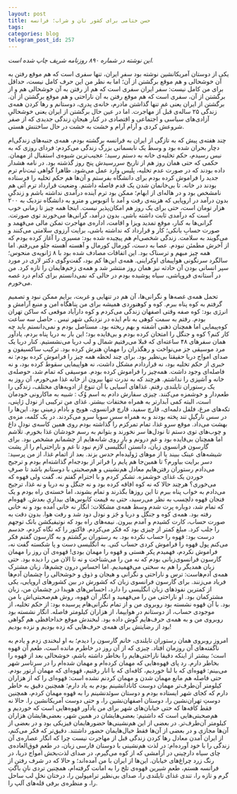 ```yaml
---
layout: post
title: حسن ختامی برای کشور نان و شراب؛ فرانسه
tags: 
categories: blog
telegram_post_id: 257
---
```

*این نوشته در شماره ۸۹۰ روزنامه شریف چاپ شده است.*

یکی از دوستان آمریکانشین نوشته بود سفرِ ایران، تنها سفری است که هم موقع رفتن به آن خوشحالی و هم 
موقع برگشتن از آن؛ اما به نظر من این حرف کامل نیست، حداقل برای من کامل نیست: سفر ایران سفری 
است که هم از رفتن به آن خوشحالی هم و از برگشتن از آن، سفری است که هم موقع رفتن به آن ناراحتی و 
هم موقع برگشتن از آن. برگشتن از ایران یعنی غمِ تنها گذاشتن مادرم، خانه‌ی پدری، دوستانم و رها کردن 
همه‌ی زندگی ۲۵ ساله‌ی قبل از مهاجرت. اما در عین حال برگشتن از ایران یعنی خوشحالیِ آزادی‌های سیاسی
و اجتماعی و اقتصادی در کنار هیجانِ زندگی‌ جدیدی که از صفر شروعش کردی و آرام آرام و خشت به خشت
در حال ساختنش هستی.

چند هفته‌ی پیش که به تازگی از ایران به فرانسه برگشته بودم، همه‌ی جنبه‌های زندگی‌ام دچار بحران شده 
بود و وسط یک نابسمانی بزرگ زندگی می‌کردم: فردای روزی که به نیس رسیدم، حکم تخلیه‌ی خانه به دستم
رسید؛ عجیب‌ترین شیوه‌ی استقبال از مهمان. حکمی که حتی همان روز هم از تاریخ سررسیدش پنج روز 
گذشته بود. در نامه هشدار داده بودند که در صورت عدم تخلیه، پلیس وارد عمل می‌شود. ظاهرا گواهی 
ثبت‌نام ترم جدید را فراموش کرده بودم برای دانشگاه بفرستم و آن‌ها هم حکم تخلیه را فرستاده بودند در 
خانه. تا بی‌خانمان شدن یک قدم فاصله داشتم.
وضعیت قرارداد ترم آتی هم نامشخص بود و در هاله‌ای از ابهام؛ ممکن بود ترم آینده درآمدی نداشته باشم و
زندگیِ بدون درآمد در اروپایی که هزینه‌ی رفت و آمد با اتوبوس و مترو به دانشگاه نزدیک به ۲۰۰ هزار تومان 
است، حتی برای یک روز هم امکان‌پذیر نیست. اینجا همه چیز تا زمانی خوب است که درآمدی ثابت داشته 
باشی. بدون درآمد، گرانی‌ها می‌خورند توی صورتت. گرانی‌ها به کنار، موقع تمدید ویزا و اقامت، اداره‌ی 
مهاجرت تمکن مالی می‌فهمد و صورت حسابِ بانکی؛ کار و قرارداد که نداشته باشی، برایت آرزوی سلامتی 
می‌کنند و می‌گویند به سلامت.
زندگی شخصی‌ام هم پیچیده شده بود: مسیری را آغاز کرده بودم که از آخرش مطمئن نبودم. عصا به دست،
کورمال کورمال و آهسته آهسته جلو می‌رفتم. اما همه چیز مبهم و ترسناک بود.
این اتفاقات مصادف شده بود با ۸ ژانویه‌ی منحوس؛ سالگرد سرنگونی هواپیمای اوکراینی. همه‌ی این‌ها کم 
بود، گفت‌وگوی دکتر لاری در مورد سپر انسانی بودن آن حادثه نیز همان روز منتشر شد و همه‌ی زخم‌هایمان 
را تازه کرد. من در آستانه‌ی فروپاشی، سیاه پوشیده بودم در حالی که نمی‌دانستم برای کدام درد غصه 
می‌خورم.

تحمل همه‌ی غصه‌ها و نگرانی‌ها، آن هم در تنهایی و غربت، برایم ممکن نبود و تصمیم گرفتم به کوه پناه 
ببرم. کوه و کوهنوردی همیشه برای من پناهگاه امن و منبع آرامش و انرژی بود: کوه صفه وقتی اصفهان 
زندگی می‌کردم و کوه دارآباد موقعی که ساکن تهران بودم. رفتم به سمت کوهی به نام ایذه در نزدیکی شهر 
نیس . حاصل سه ساعت کوه‌پیمایی اما همچنان ذهنی آشفته و بهم ریخته بود.
مستاصل بودم و نمی‌دانستم باید چه کار کنم؟ کوه و جنگل را امتحان کرده بودم و بی‌فایده بود؛ این بار به 
دریا پناه بردم، یادآور همان سفرهای ۴۸ ساعته‌ای که قبلا می‌رفتیم شمال و لب دریا می‌نشستیم.
کنار دریا یک مرد موسیقی جز می‌نواخت و رهگذران را مهمانِ هنرش کرده بود. ترکیب ساکسیفون و صدای 
امواج دریا حقیقتا بی‌نظیر بود. برای چند لحظه همه چیز را فراموش کرده بودم: نه خبری از حکم تخلیه بود،
نه قراردادم مشکل داشت، نه هواپیمایی سقوط کرده بود، و نه فاصله‌ای وجود داشت. همه‌چیز را فراموش 
کرده بودم.
موسیقی که تمام شد، حوصله‌ی خانه و آشپزی را نداشتم. هرچند که به ندرت تنها بیرون از خانه غذا 
می‌خورم، آن روز به یک رستوران تایلندی رفتم. غذاهای آسیایی با آن تنوع از ادویه‌های مختلف، زندگی را 
طعم‌دار و خوشمزه می‌کنند. چیزی سفارش دادم به اسم وُک : شبیه به ماکارونی خودمان است، البته کمی 
آبدارتر به همراه مختفات بیشتر. غذای من ترکیبی از نودل ژاپنی، تکه‌های مرغ، فلفل دلمه‌ای، قارچ سفید، 
قارچ فرانسوی، هویج و بادام زمینی بود. این‌ها را در سس نارگیلِ تند پخته بودند و به همراه سسِ سویا سرو 
می‌کردند. در یک کلمه، مزه‌ی بهشت می‌داد. موقع سرو غذا، تمام تمرکزم را گذاشته بودم روی همین کاسه‌ی
نودلِ داغ و چوب‌های توی دستم تا نودل‌ها سر نخورند و بتوانم به رسم خودشان غذا بخورم. تلاشم اما 
همچنان بی‌فایده بود و غمِ درونم و بارِ روی شانه‌هایم از چشمانم مشخص بود. برای گارسون فرانسوی زبان،
دانستن انگلیسی لازم نبود تا غم و ناراحتی‌ام را از پشت شیشه‌های عینک ببیند یا از موهای ژولیده‌ام حدس 
بزند.
بعد از اتمام غذا، از من پرسید: دسر برایت بیاورم؟ تا همین‌جا هم پایم را فراتر از بودجه‌ام گذاشته‌ام بودم و 
ترجیح می‌دادم رستوران رفتن‌هایم معادل هم‌نشینی و هم‌صحبتی با دوستانم باشد تا صرفِ خوردن یک 
غذای خوشمزه. تشکر کردم و با احترام گفتم نه. گفت ولی قهوه که می‌خوری؟ هرچند حالا که نه کوه افاقه 
کرده بود و نه جنگل و نه دریا و نه غذا، ترجیح می‌دادم به خواب پناه ببرم تا این روزها بگذرند و تمام بشوند، 
اما خسته‌ی راه بودم و یک فنجان قهوه دلچسب به نظر می‌رسید، حتی به قیمت کابوس‌های بیداریِ بعدش. 
قهوه‌ام که تمام شد، دوباره پرت شدم وسط همه‌ی مشکلات: انگار نه خانی آمده بود و نه خانی رفته بود. 
همه‌ی کوه و جنگل و دریا و جَز و نودل دود شد و رفت هوا. بدون دقت به صورت حساب، کارت کشیدم و 
آمدم بیرون. نیمه‌های راه بود که نوتیفیکشن بانک توجهم را جلب کرد. مبلغ کمتر از چیزی بود که فکر 
می‌کردم. فاکتور را که نگاه کردم، حدسم درست بود: قهوه را حساب نکرده بود. به رستوران برگشتم و به 
گارسون گفتم فکر می‌کنم پول قهوه را فراموش کردی حساب کنی. به انگلیسی دست و پا شکسته گفت نه، 
فراموش نکردم، فهمیدم پکر هستی و قهوه را مهمان بودی!
قهوه‌ی آن روز را مهمان گارسون فرانسوی‌زبانی بودم که نه من را می‌شناخت و نه تا الان من را دیده بود. حتی
زبان همدیگر را هم به سختی می‌فهمیدیم. اما احساسِ درون چشم‌ها، زبان مشترک همه‌ی آدم‌هاست: ترس 
و ناراحتی و نگرانی و هیجان و ذوق و خوشحالی را چشمان آدم‌ها فریاد می‌زنند. برای گارسون فرانسوی زبان 
که کشورش‌ در بین کشورهای اروپایی، یکی از کمترین نفوذهای زبان انگلیسی را دارد، احساس‌های هویدا در 
چشمان من، زبان مشترکمان بود.
او ناراحتی من را می‌فهمید و انگار آن قهوه، روش هم‌صحبتی‌اش با من بود. با آن قهوه نشسته بود روبروی من
و از تمام نگرانی‌هام پرسیده بود: از حکم تخلیه، از موجودی حساب، از دوستانم در هوایپما، از هزاران 
کیلومتر فاصله. انگار نشسته بود روبروی من و به همه‌ی حرف‌هایم گوش داده بود. لبخندش موقع 
خداحافظی هم گواهی بود از رضایتش برای همه‌ی حرف‌هایی که زده بودیم و نزده بودیم!

امروز روبروی همان رستوران تایلندی، خانم گارسون را دیدم؛ به او لبخندی زدم و یادم به ناگفته‌ها‌ی آن 
روزمان افتاد. چیزی که از آن روز در خاطرم مانده است، طعم آن قهوه است؛ بیشتر از اینکه دقیقا 
ناراحتی‌هایم را بخاطر داشته باشم، خوشحالی بعد از قهوه را بخاطر دارم.
رد پای قهوه‌هایی که مهمان کرده‌ام و مهمان شده‌ام را در سرتاسر شهر می‌بینم: قهوه‌ای که با لنا خوردیم، 
کافه‌ای که با انار رفتیم، قهوه‌ای که مهمان آرتور بودم. حتی فاصله‌ هم مانع مهمان شدن و مهمان کردنم 
نشده است: قهوه‌ای را که از هزاران کیلومتر آن‌طرف‌تر مهمان دوست کانادانشینم بودم به یاد دارم؛ همچنین 
دقیق به خاطر دارم که کجای شهر ایستاده بودم و دوستان سوئدنشینم را به قهوه مهمان کردم، همچنین 
دوستِ تهران‌نشین را، دوستان اصفهان‌نشین را، و حتی دوست آمریکانشین را. حالا نه فقط کافه‌ها که حتی 
خیابان‌های شهر برای من یادآور قهوه‌هایی است که خوردیم و هم‌صحبتی‌هایی است که داشتیم: 
بعضی‌هایشان در همین شهر، بعضی‌هایشان هزاران کیلومتر آن‌طرف‌تر. در بعضی از این هم‌نشینی‌ها 
حضورهایمان فیزیکی بود و در بعضی از آن‌ها مجازی و در بعضی از آن‌ها فقط خیال‌هایمان حضور داشتند.
دقیق‌تر که فکر می‌کنم، از ایران آمدن معادل رها کردن زندگی قبل از مهاجرت نیست چرا که انگار عصاره‌ی آن
زندگی را با خود آورده‌ام: در لذت هم‌نشینی‌ با دوستان فارسی زبان، در طعمِ فوق‌العاده‌ی چای سیاه دارچینی
در آرامشی که از کوه می‌گیرم، در صدای لذت‌بخش امواج دریا، در رنگ زرد چراغ‌های خیابان. این‌ها از ایران با
من آمده‌اند؛ و حالا که در شرف رفتن از فرانسه هستم، طعمِ شیرین قهوه‌ی تلخ را به امانت گرفته‌ام، 
همچنین تردی نانِ باگتِ گرم و تازه را، تندی غذای تایلندی را، صدای بی‌نظیر ترامپولین را، درختان نخلِ لب 
ساحل را، و منظره‌ی برفی قله‌های آلپ را.

